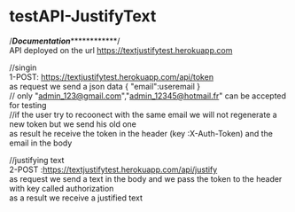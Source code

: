 # testAPI-JustifyText


/*************************Documentation*************************************/  
 API deployed on the url https://textjustifytest.herokuapp.com  

//singin  
1-POST: https://textjustifytest.herokuapp.com/api/token  
  as request we send a json data { "email":useremail }   
  // only "admin_123@gmail.com","admin_12345@hotmail.fr" can be accepted for testing    
  //if the user try to recoonect with the same email we will not regenerate a new token but we send his old one  
  as result he receive the token in the header (key :X-Auth-Token) and the email in the body   
  
//justifying text    
2-POST :https://textjustifytest.herokuapp.com/api/justify  
  as request we send a text in the body and we pass the token to the header with key called authorization   
  as a result we receive a justified text  
